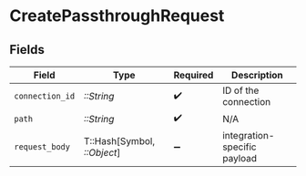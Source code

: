 # CreatePassthroughRequest


## Fields

| Field                        | Type                         | Required                     | Description                  |
| ---------------------------- | ---------------------------- | ---------------------------- | ---------------------------- |
| `connection_id`              | *::String*                   | :heavy_check_mark:           | ID of the connection         |
| `path`                       | *::String*                   | :heavy_check_mark:           | N/A                          |
| `request_body`               | T::Hash[Symbol, *::Object*]  | :heavy_minus_sign:           | integration-specific payload |